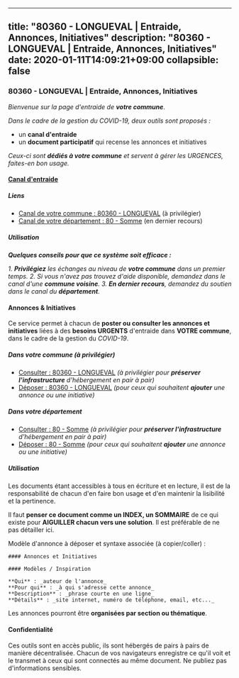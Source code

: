 
---
title: "80360 - LONGUEVAL | Entraide, Annonces, Initiatives"
description: "80360 - LONGUEVAL | Entraide, Annonces, Initiatives"
date: 2020-01-11T14:09:21+09:00
collapsible: false
---

### 80360 - LONGUEVAL | Entraide, Annonces, Initiatives

_Bienvenue sur la page d'entraide de **votre commune**_.

_Dans le cadre de la gestion du COVID-19, deux outils sont proposés :_

- un **canal d'entraide**
- un **document participatif** qui recense les annonces et initiatives

_Ceux-ci sont **dédiés à votre commune** et servent à gérer les URGENCES, faites-en bon usage._

#### [Canal d'entraide](https://entraide.stopcoronavirus.tech/#/channel/80360_longueval)

##### Liens

- [Canal de votre commune : 80360 	- LONGUEVAL](https://entraide.stopcoronavirus.tech/#/channel/80360_longueval) (à privilégier)
- [Canal de votre département : 80 	- Somme](https://entraide.stopcoronavirus.tech/#/channel/80_somme) (en dernier recours)

##### Utilisation

_**Quelques conseils pour que ce système soit efficace :**_

_1. **Privilégiez** les échanges au niveau de **votre commune** dans un premier temps._
_2. Si vous n'avez pas trouvez d'aide disponible, demandez dans le canal d'une **commune voisine**._
_3. **En dernier recours**, demandez du soutien dans le canal du **département**._

#### Annonces & Initiatives


Ce service permet à chacun de **poster ou consulter les annonces et initiatives** liées à des **besoins
URGENTS** d'entraide dans **VOTRE commune**, dans le cadre de la gestion du _COVID-19_.

##### Dans votre commune (à privilégier)

- [Consulter : 80360 	- LONGUEVAL](https://docs.stopcoronavirus.tech/r/markdown/80360_longueval/4XTTMEUyWmkANECDDNX1Tfxe8EE1qJKHhYw8JQvUFtxCDRJZi) _(à privilégier pour **préserver l'infrastructure** d'hébergement en pair à pair)_
- [Déposer : 80360 	- LONGUEVAL](https://docs.stopcoronavirus.tech/w/markdown/80360_longueval/4XTTMEUyWmkANECDDNX1Tfxe8EE1qJKHhYw8JQvUFtxCDRJZi-K3TgUpXxEfzjwmVub6qDVVeC5wt9M2ashHSq9YiuNfDAuRbookuCCYMfvZ4V7SyLjQYZhauAxMcALkyQA3wzC2fZ4Jez9NmYRRupruz9MSFdGJ6zfV7T89KCsptC3yv1gUvZk2mz) _(pour ceux qui souhaitent **ajouter** une annonce ou une initiative)_

##### Dans votre département

- [Consulter : 80 	- Somme](https://docs.stopcoronavirus.tech/r/markdown/80_somme/4XTTM75DYEQQimQGkH5F6rrJYrFSA6wyuekdgioEx7v45YjSw) _(à privilégier pour **préserver l'infrastructure** d'hébergement en pair à pair)_
- [Déposer : 80 	- Somme](https://docs.stopcoronavirus.tech/w/markdown/80_somme/4XTTM75DYEQQimQGkH5F6rrJYrFSA6wyuekdgioEx7v45YjSw-K3TgTuB1DbUNHuFo9Fhh6JTUriPx8E5izGkmw9RSNTjUtMFPoZhqqp87szE8th3EytWSHGdhUuQUPjam8aJZh1SdH8pL3ibgUbMdNhU17kjAmSa49LMB2GjXvVwDVurE8mgce3XM) _(pour ceux qui souhaitent **ajouter** une annonce ou une initiative)_


##### Utilisation

Les documents étant accessibles à tous en écriture et en lecture, il est de la
responsabilité de chacun d'en faire bon usage et d'en maintenir la lisibilité
et la pertinence.

Il faut **penser ce document comme un INDEX, un SOMMAIRE** de ce qui existe
pour **AIGUILLER chacun vers une solution**. Il est préférable de ne pas détailler ici.

Modèle d'annonce à déposer et syntaxe associée (à copier/coller) :

    #### Annonces et Initiatives

    #### Modèles / Inspiration

    **Qui** : _auteur de l'annonce_
    **Pour qui** : _à qui s'adresse cette annonce_
    **Description** : _phrase courte en une ligne_
    **Détails** : _site internet, numéro de téléphone, email, etc..._


Les annonces pourront être **organisées par section ou thématique**.

#### Confidentialité

Ces outils sont en accès public, ils sont hébergés de pairs à pairs de manière décentralisée.
Chacun de vos navigateurs enregistre ce qu'il voit et le transmet à ceux qui sont connectés au même document.
Ne publiez pas d'informations sensibles.
